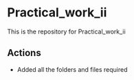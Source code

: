 # Practical_work_ii

This is the repository for Practical_work_ii

## Actions

- Added all the folders and files required